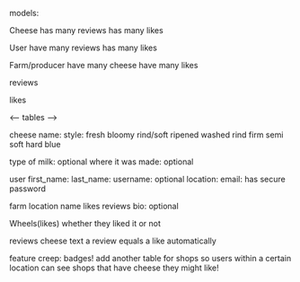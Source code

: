models:

Cheese
has many reviews
has many likes

User
have many reviews
has many likes

Farm/producer
have many cheese
have many likes

reviews

likes

<-- tables -->

cheese
name:
style:
  fresh
  bloomy rind/soft ripened
  washed rind
  firm
  semi soft
  hard
  blue

type of milk: optional
where it was made: optional

user
 first_name:
 last_name:
 username: optional
 location:
 email:
 has secure password

 farm
  location
  name
  likes
  reviews
  bio: optional

Wheels(likes)
  whether they liked it or not

reviews
  cheese
  text
  a review equals a like automatically

feature creep:
badges!
add another table for shops so users within a certain location can see shops that have cheese they might like!

